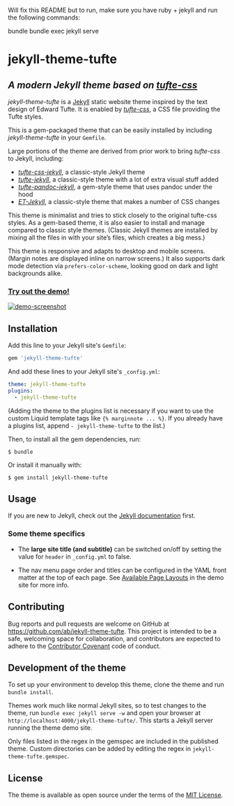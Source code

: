 Will fix this README but to run, make sure you have ruby + jekyll and run the following commands:

bundle
bundle exec jekyll serve

# jekyll-theme-tufte

## *A modern Jekyll theme based on [tufte-css](https://github.com/edwardtufte/tufte-css)*

*jekyll-theme-tufte* is a [Jekyll](https://jekyllrb.com) static website theme inspired by the text design of Edward
Tufte. It is enabled by [*tufte-css*](https://github.com/edwardtufte/tufte-css),
a CSS file providing the Tufte styles.

This is a gem-packaged theme that can be easily installed by including
*jekyll-theme-tufte* in your `Gemfile`.

Large portions of the theme are derived from prior work to bring *tufte-css* to Jekyll, including:

* [*tufte-css-jekyll*](https://github.com/sdruskat/tufte-css-jekyll), a classic-style Jekyll theme
* [*tufte-jekyll*](https://github.com/clayh53/tufte-jekyll), a classic-style theme with a lot of extra visual stuff added
* [*tufte-pandoc-jekyll*](https://github.com/jez/tufte-pandoc-jekyll), a gem-style theme that uses pandoc under the hood
* [*ET-Jekyll*](https://github.com/bradleytaunt/ET-Jekyll), a classic-style theme that makes a number of CSS changes

This theme is minimalist and tries to stick closely to the original tufte-css styles. As a gem-based theme, it is also easier to install and manage compared to classic style themes. (Classic Jekyll themes are installed by mixing all the files in with your site’s files, which creates a big mess.)

This theme is responsive and adapts to desktop and mobile screens. (Margin notes
are displayed inline on narrow screens.) It also supports dark mode detection
via `prefers-color-scheme`, looking good on dark and light backgrounds alike.

### [Try out the demo!](https://ab.github.io/jekyll-theme-tufte/)

[![demo-screenshot](./screenshot.png)](https://ab.github.io/jekyll-theme-tufte/)

## Installation

Add this line to your Jekyll site's `Gemfile`:

```ruby
gem 'jekyll-theme-tufte'
```

And add these lines to your Jekyll site's `_config.yml`:

```yaml
theme: jekyll-theme-tufte
plugins:
  - jekyll-theme-tufte
```

(Adding the theme to the plugins list is necessary if you want to use the
custom Liquid template tags like `{% marginnote ... %}`. If you already have a
plugins list, append `- jekyll-theme-tufte` to the list.)

Then, to install all the gem dependencies, run:

    $ bundle

Or install it manually with:

    $ gem install jekyll-theme-tufte

## Usage

If you are new to Jekyll, check out the [Jekyll documentation](https://jekyllrb.com/docs/home/) first.

### Some theme specifics

- The **large site title (and subtitle)** can be switched on/off by setting the value for `header` in `_config.yml` to false.

- The nav menu page order and titles can be configured in the YAML front matter at the top of each page. See [Available Page Layouts](https://ab.github.io/jekyll-theme-tufte/page/layouts) in the demo site for more info.

## Contributing

Bug reports and pull requests are welcome on GitHub at https://github.com/ab/jekyll-theme-tufte. This project is intended to be a safe, welcoming space for collaboration, and contributors are expected to adhere to the [Contributor Covenant](https://www.contributor-covenant.org/) code of conduct.

## Development of the theme

To set up your environment to develop this theme, clone the theme and run `bundle install`.

Themes work much like normal Jekyll sites, so to test changes to the theme, run `bundle exec jekyll serve -w` and open your browser at `http://localhost:4000/jekyll-theme-tufte/`. This starts a Jekyll server running the theme demo site.

Only files listed in the regex in the gemspec are included in the published theme. Custom directories can be added by editing the regex in `jekyll-theme-tufte.gemspec`.

## License

The theme is available as open source under the terms of the [MIT License](https://opensource.org/licenses/MIT).
